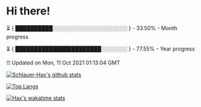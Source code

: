 # Hi there!

⏳ { ██████████░░░░░░░░░░░░░░░░░░░░ } - 33.50% - Month progress

⏳ { ███████████████████████░░░░░░░ } - 77.55% - Year progress

⏰ Updated on Mon, 11 Oct 2021 01:13:04 GMT


[![Schlauer-Hax's github stats](https://github-readme-stats.vercel.app/api?username=Schlauer-Hax&show_icons=true&theme=dark&count_private=true)](https://github.com/Schlauer-Hax)


[![Top Langs](https://github-readme-stats.vercel.app/api/top-langs/?username=Schlauer-Hax&layout=compact&theme=dark)](https://github.com/Schlauer-Hax?tab=repositories)


[![Hax's wakatime stats](https://github-readme-stats.vercel.app/api/wakatime?username=Hax&theme=dark)](https://wakatime.com/@Hax)

